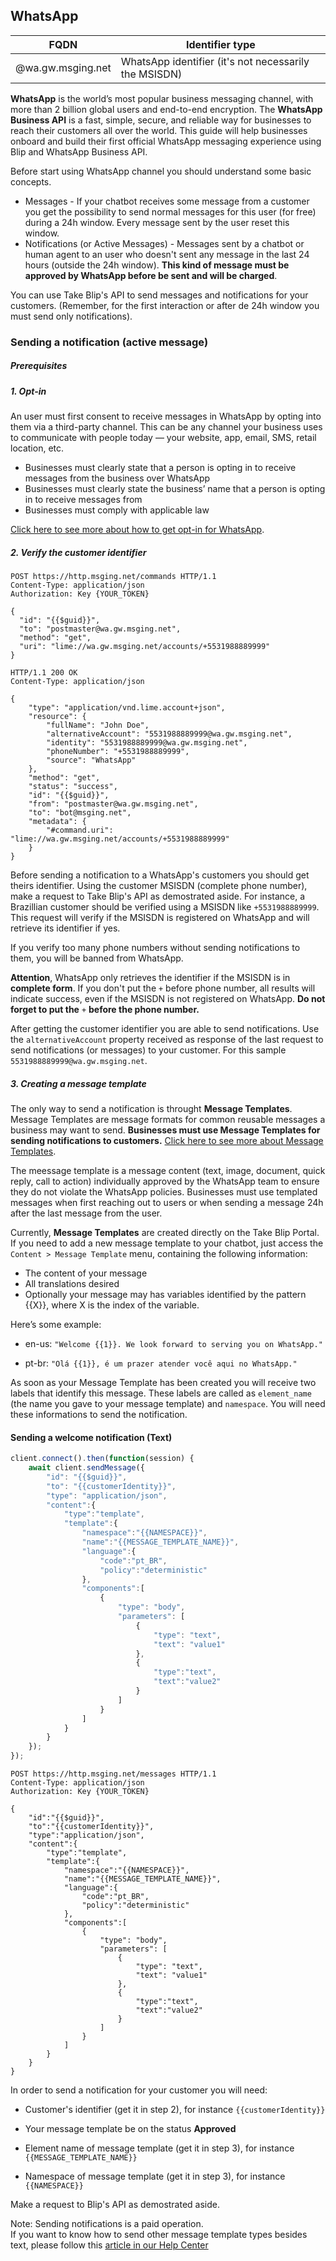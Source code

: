 ## WhatsApp
| FQDN              | Identifier type                                       |
|-------------------|-------------------------------------------------------|
| @wa.gw.msging.net | WhatsApp identifier (it's not necessarily the MSISDN) |

**WhatsApp** is the world’s most popular business messaging channel, with more than 2 billion global users and end-to-end encryption. The **WhatsApp Business API** is a fast, simple, secure, and reliable way for businesses to reach their customers all over the world. This guide will help businesses onboard and build their first official WhatsApp messaging experience using Blip and WhatsApp Business API.

Before start using WhatsApp channel you should understand some basic concepts.

* Messages - If your chatbot receives some message from a customer you get the possibility to send normal messages for this user (for free) during a 24h window. Every message sent by the user reset this window.
* Notifications (or Active Messages) - Messages sent by a chatbot or human agent to an user who doesn't sent any message in the last 24 hours (outside the 24h window). **This kind of message must be approved by WhatsApp before be sent and will be charged**.

You can use Take Blip's API to send messages and notifications for your customers. (Remember, for the first interaction or after de 24h window you must send only notifications).

### Sending a notification (active message)

##### Prerequisites
##### 1. Opt-in

An user must first consent to receive messages in WhatsApp by opting into them via a third-party channel. This can be any channel your business uses to communicate with people today — your website, app, email, SMS, retail location, etc.

* Businesses must clearly state that a person is opting in to receive messages from the business over WhatsApp
* Businesses must clearly state the business’ name that a person is opting in to receive messages from
* Businesses must comply with applicable law

[Click here to see more about how to get opt-in for WhatsApp](https://developers.facebook.com/docs/whatsapp/guides/opt-in).

##### 2. Verify the customer identifier

```http
POST https://http.msging.net/commands HTTP/1.1
Content-Type: application/json
Authorization: Key {YOUR_TOKEN}

{
  "id": "{{$guid}}",
  "to": "postmaster@wa.gw.msging.net",
  "method": "get",
  "uri": "lime://wa.gw.msging.net/accounts/+5531988889999"
}
```

```http
HTTP/1.1 200 OK
Content-Type: application/json

{
    "type": "application/vnd.lime.account+json",
    "resource": {
        "fullName": "John Doe",
        "alternativeAccount": "5531988889999@wa.gw.msging.net",
        "identity": "5531988889999@wa.gw.msging.net",
        "phoneNumber": "+5531988889999",
        "source": "WhatsApp"
    },
    "method": "get",
    "status": "success",
    "id": "{{$guid}}",
    "from": "postmaster@wa.gw.msging.net",
    "to": "bot@msging.net",
    "metadata": {
        "#command.uri": "lime://wa.gw.msging.net/accounts/+5531988889999"
    }
}
```

Before sending a notification to a WhatsApp's customers you should get theirs identifier. Using the customer MSISDN (complete phone number), make a request to Take Blip's API as demostrated aside. For instance, a Brazillian customer should be verified using a MSISDN like `+5531988889999`. This request will verify if the MSISDN is registered on WhatsApp and will retrieve its identifier if yes.

<aside class="warning">
If you verify too many phone numbers without sending notifications to them, you will be banned from WhatsApp.
</aside>

**Attention**, WhatsApp only retrieves the identifier if the MSISDN is in **complete form**. If you don't put the `+` before phone number, all results will indicate success, even if the MSISDN is not registered on WhatsApp. **Do not forget to put the** `+` **before the phone number.**

After getting the customer identifier you are able to send notifications. Use the `alternativeAccount` property received as response of the last request to send notifications (or messages) to your customer. For this sample `5531988889999@wa.gw.msging.net`.

##### 3. Creating a message template

The only way to send a notification is throught **Message Templates**. Message Templates are message formats for common reusable messages a business may want to send. **Businesses must use Message Templates for sending notifications to customers.** [Click here to see more about Message Templates](https://developers.facebook.com/docs/whatsapp/message-templates).

The meessage template is a message content (text, image, document, quick reply, call to action) individually approved by the WhatsApp team to ensure they do not violate the WhatsApp policies. Businesses must use templated messages when first reaching out to users or when sending a message 24h after the last message from the user.

Currently, **Message Templates** are created directly on the Take Blip Portal. If you need to add a new message template to your chatbot, just access the `Content > Message Template` menu, containing the following information:

* The content of your message
* All translations desired
* Optionally your message may has variables identified by the pattern {{X}}, where X is the index of the variable.

Here’s some example:

* en-us:
`"Welcome {{1}}. We look forward to serving you on WhatsApp."`

* pt-br:
`"Olá {{1}}, é um prazer atender você aqui no WhatsApp."`

As soon as your Message Template has been created you will receive two labels that identify this message. These labels are called as `element_name` (the name you gave to your message template) and `namespace`. You will need these informations to send the notification.

#### Sending a welcome notification (Text)

```javascript
client.connect().then(function(session) {
    await client.sendMessage({
        "id": "{{$guid}}",
        "to": "{{customerIdentity}}",
        "type": "application/json",
        "content":{
            "type":"template",
            "template":{
                "namespace":"{{NAMESPACE}}",
                "name":"{{MESSAGE_TEMPLATE_NAME}}",
                "language":{
                    "code":"pt_BR",
                    "policy":"deterministic"
                },
                "components":[
                    {
                        "type": "body",
                        "parameters": [
                            {
                                "type": "text",
                                "text": "value1"
                            },
                            {
                                "type":"text",
                                "text":"value2"
                            }
                        ]
                    }
                ]
            }
        }
    });
});
```

```http
POST https://http.msging.net/messages HTTP/1.1
Content-Type: application/json
Authorization: Key {YOUR_TOKEN}

{
    "id":"{{$guid}}",
    "to":"{{customerIdentity}}",
    "type":"application/json",
    "content":{
        "type":"template",
        "template":{
            "namespace":"{{NAMESPACE}}",
            "name":"{{MESSAGE_TEMPLATE_NAME}}",
            "language":{
                "code":"pt_BR",
                "policy":"deterministic"
            },
            "components":[
                {
                    "type": "body",
                    "parameters": [
                        {
                            "type": "text",
                            "text": "value1"
                        },
                        {
                            "type":"text",
                            "text":"value2"
                        }
                    ]
                }
            ]
        }
    }
}
```

In order to send a notification for your customer you will need:

* Customer's identifier (get it in step 2), for instance
`{{customerIdentity}}`

* Your message template be on the status **Approved**

* Element name of message template (get it in step 3), for instance
`{{MESSAGE_TEMPLATE_NAME}}`

* Namespace of message template (get it in step 3), for instance
`{{NAMESPACE}}`

Make a request to Blip's API as demostrated aside.

<aside class="notice">
Note: Sending notifications is a paid operation.
</aside>

<aside class="notice">
If you want to know how to send other message template types besides text, please follow this <a href="https://help.blip.ai/docs/en/channels/whatsapp/enviar-notificacao-whatsapp-blip-api/">article in our Help Center</a>
</aside>
